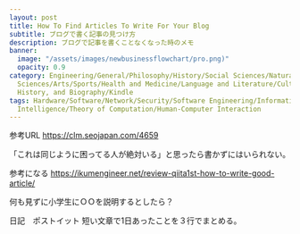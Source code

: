 ```yaml
---
layout: post
title: How To Find Articles To Write For Your Blog
subtitle: ブログで書く記事の見つけ方
description: ブログで記事を書くことなくなった時のメモ
banner:
  image: "/assets/images/newbusinessflowchart/pro.png)"
  opacity: 0.9
category: Engineering/General/Philosophy/History/Social Sciences/Natural Sciences/Applied
  Sciences/Arts/Sports/Health and Medicine/Language and Literature/Culture and Education/Geography,
  History, and Biography/Kindle
tags: Hardware/Software/Network/Security/Software Engineering/Information Systems/Artificial
  Intelligence/Theory of Computation/Human-Computer Interaction
---
```


参考URL
https://clm.seojapan.com/4659

「これは同じように困ってる人が絶対いる」と思ったら書かずにはいられない。

参考になる
https://ikumengineer.net/review-qiita1st-how-to-write-good-article/

何も見ずに小学生にＯＯを説明するとしたら？

日記　ポストイット
短い文章で1日あったことを３行でまとめる。
